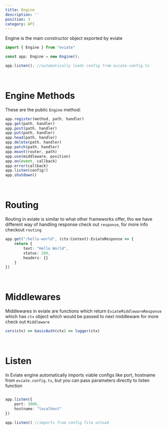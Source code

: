 ```yaml
---
title: Engine
description: ''
position: 3
category: API
---
```


Engine is the main constructor object exported by eviate

```ts
import { Engine } from "eviate"

const app: Engine = new Engine();

app.listen(); //automatically loads config from eviate.config.ts

```

<br>

# Engine Methods

These are the public `Engine` method: 

```ts
app.register(method, path, handler)
app.get(path, handler)
app.post(path, handler)
app.put(path, handler)
app.head(path, handler)
app.delete(path, handler)
app.patch(path, handler)
app.mount(router, path)
app.use(middleware, position)
app.on(event, callback)
app.error(callback)
app.listen(config?)
app.shutdown()
```

<br>

# Routing

Routing in eviate is similar to what other frameworks offer, tho we have different way of handling response check out `response`, for more info checkout `routing`


```ts
app.get("/hello-world", (ctx:Context):EviateResponse => {
    return {
        text: "Hello World",
        status: 200,
        headers: {}
    }
})
```

<br>

# Middlewares

Middlewares in eviate are functions which return `EviateMiddlewareResponse` which has `ctx` object which would be passed to next middleware for more check out `Middleware`

```ts
cors(ctx) => basicAuth(ctx) => logger(ctx)
```

<br>

# Listen

In Eviate engine automatically imports viable configs like port, hostname from `eviate.config.ts`, but you can pass parameters directly to listen function

```ts

app.listen({
    port: 3000,
    hostname: "localhost"
})

app.listen() //imports from config file onload
```